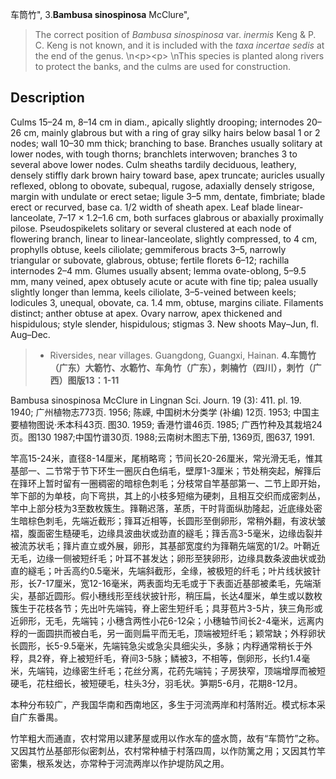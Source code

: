 车筒竹",
3.**Bambusa sinospinosa** McClure",

> The correct position of *Bambusa sinospinosa* var. *inermis* Keng &amp; P. C. Keng is not known, and it is included with the *taxa incertae sedis* at the end of the genus.&#x0D;\n&lt;p&gt;&lt;p&gt;&#x0D;\nThis species is planted along rivers to protect the banks, and the culms are used for construction.

## Description
Culms 15–24 m, 8–14 cm in diam., apically slightly drooping; internodes 20–26 cm, mainly glabrous but with a ring of gray silky hairs below basal 1 or 2 nodes; wall 10–30 mm thick; branching to base. Branches usually solitary at lower nodes, with tough thorns; branchlets interwoven; branches 3 to several above lower nodes. Culm sheaths tardily deciduous, leathery, densely stiffly dark brown hairy toward base, apex truncate; auricles usually reflexed, oblong to obovate, subequal, rugose, adaxially densely strigose, margin with undulate or erect setae; ligule 3–5 mm, dentate, fimbriate; blade erect or recurved, base ca. 1/2 width of sheath apex. Leaf blade linear-lanceolate, 7–17 × 1.2–1.6 cm, both surfaces glabrous or abaxially proximally pilose. Pseudospikelets solitary or several clustered at each node of flowering branch, linear to linear-lanceolate, slightly compressed, to 4 cm, prophylls obtuse, keels ciliolate; gemmiferous bracts 3–5, narrowly triangular or subovate, glabrous, obtuse; fertile florets 6–12; rachilla internodes 2–4 mm. Glumes usually absent; lemma ovate-oblong, 5–9.5 mm, many veined, apex obtusely acute or acute with fine tip; palea usually slightly longer than lemma, keels ciliolate, 3–5-veined between keels; lodicules 3, unequal, obovate, ca. 1.4 mm, obtuse, margins ciliate. Filaments distinct; anther obtuse at apex. Ovary narrow, apex thickened and hispidulous; style slender, hispidulous; stigmas 3. New shoots May–Jun, fl. Aug–Dec.

> * Riversides, near villages. Guangdong, Guangxi, Hainan.
**4.车筒竹（广东）大簕竹、水簕竹、车角竹（广东），刺楠竹（四川），刺竹（广西）图版13：1-11**

Bambusa sinospinosa McClure in Lingnan Sci. Journ. 19 (3): 411. pl. 19. 1940; 广州植物志773页. 1956; 陈嵘, 中国树木分类学 (补编) 12页. 1953; 中国主要植物图说·禾本科43页. 图30. 1959; 香港竹谱46页. 1985; 广西竹种及其栽培24页。图130 1987;中国竹谱30页. 1988;云南树木图志下册, 1369页, 图637, 1991.

竿高15-24米，直径8-14厘米，尾梢略弯；节间长20-26厘米，常光滑无毛，惟其基部一、二节常于节下环生一圈灰白色绢毛，壁厚1-3厘米；节处稍突起，解箨后在箨环上暂时留有一圈稠密的暗棕色刺毛；分枝常自竿基部第一、二节上即开始，竿下部的为单枝，向下弯拱，其上的小枝多短缩为硬刺，且相互交织而成密刺丛，竿中上部分枝为3至数枚簇生。箨鞘迟落，革质，干时背面纵肋隆起，近底缘处密生暗棕色刺毛，先端近截形；箨耳近相等，长圆形至倒卵形，常稍外翻，有波状皱褶，腹面密生糙硬毛，边缘具波曲状或劲直的繸毛；箨舌高3-5毫米，边缘齿裂并被流苏状毛；箨片直立或外展，卵形，其基部宽度约为箨鞘先端宽的1/2。叶鞘近无毛，边缘一侧被短纤毛；叶耳不甚发达；卵形至狭卵形，边缘具数条波曲状或劲直的繸毛；叶舌高约0.5毫米，先端斜截形，全缘，被极短的纤毛；叶片线状披针形，长7-17厘米，宽12-16毫米，两表面均无毛或于下表面近基部被柔毛，先端渐尖，基部近圆形。假小穗线形至线状披针形，稍压扁，长达4厘米，单生或以数枚簇生于花枝各节；先出叶先端钝，脊上密生短纤毛；具芽苞片3-5片，狭三角形或近卵形，无毛，先端钝；小穗含两性小花6-12朵；小穗轴节间长2-4毫米，远离内稃的一面圆拱而被白毛，另一面则扁平而无毛，顶端被短纤毛；颖常缺；外稃卵状长圆形，长5-9.5毫米，先端钝急尖或急尖具细尖头，多脉；内稃通常稍长于外稃，具2脊，脊上被短纤毛，脊间3-5脉；鳞被3，不相等，倒卵形，长约1.4毫米，先端钝，边缘密生纤毛；花丝分离，花药先端钝；子房狭窄，顶端增厚而被短硬毛，花柱细长，被短硬毛，柱头3分，羽毛状。笋期5-6月，花期8-12月。

本种分布较广，产我国华南和西南地区，多生于河流两岸和村落附近。模式标本采自广东番禺。

竹竿粗大而通直，农村常用以建茅屋或用以作水车的盛水筒，故有“车筒竹”之称。又因其竹丛基部形似密刺丛，农村常种植于村落四周，以作防篱之用；又因其竹竿密集，根系发达，亦常种于河流两岸以作护堤防风之用。
